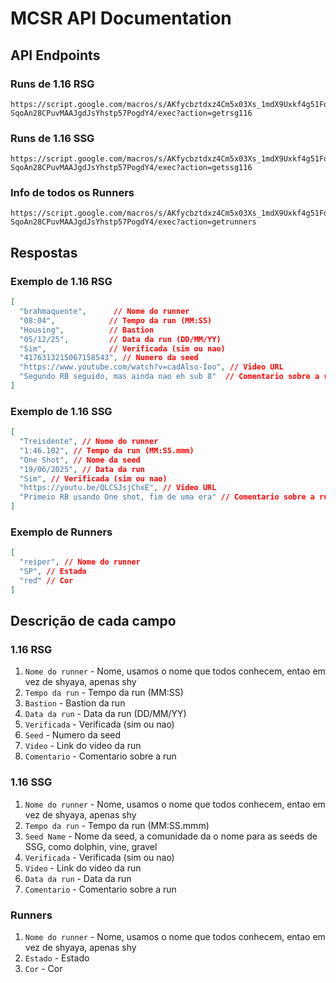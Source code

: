 # MCSR API Documentation

## API Endpoints

### Runs de 1.16 RSG
```
https://script.google.com/macros/s/AKfycbztdxz4Cm5x03Xs_1mdX9Uxkf4g51FqohS-SqoAn28CPuvMAAJgdJsYhstp57PogdY4/exec?action=getrsg116
```

### Runs de 1.16 SSG
```
https://script.google.com/macros/s/AKfycbztdxz4Cm5x03Xs_1mdX9Uxkf4g51FqohS-SqoAn28CPuvMAAJgdJsYhstp57PogdY4/exec?action=getssg116
```

### Info de todos os Runners
```
https://script.google.com/macros/s/AKfycbztdxz4Cm5x03Xs_1mdX9Uxkf4g51FqohS-SqoAn28CPuvMAAJgdJsYhstp57PogdY4/exec?action=getrunners
```

## Respostas

### Exemplo de 1.16 RSG
```json
[
  "brahmaquente",      // Nome do runner
  "08:04",            // Tempo da run (MM:SS)
  "Housing",          // Bastion
  "05/12/25",         // Data da run (DD/MM/YY)
  "Sim",              // Verificada (sim ou nao)
  "4176313215067158543", // Numero da seed
  "https://www.youtube.com/watch?v=cadAlso-Ioo", // Video URL
  "Segundo RB seguido, mas ainda nao eh sub 8"  // Comentario sobre a run
]
```

### Exemplo de 1.16 SSG
```json
[
  "Treisdente", // Nome do runner
  "1:46.102", // Tempo da run (MM:SS.mmm)
  "One Shot", // Nome da seed
  "19/06/2025", // Data da run
  "Sim", // Verificada (sim ou nao)
  "https://youtu.be/QLCSJsjChxE", // Video URL
  "Primeio RB usando One shot, fim de uma era" // Comentario sobre a run
]
```

### Exemplo de Runners
```json
[
  "reiper", // Nome do runner
  "SP", // Estado
  "red" // Cor
]
```

## Descrição de cada campo

### 1.16 RSG
1. `Nome do runner` - Nome, usamos o nome que todos conhecem, entao em vez de shyaya, apenas shy
2. `Tempo da run` - Tempo da run (MM:SS)
3. `Bastion` - Bastion da run
4. `Data da run` - Data da run (DD/MM/YY)
5. `Verificada` - Verificada (sim ou nao)
6. `Seed` - Numero da seed
7. `Video` - Link do video da run
8. `Comentario` - Comentario sobre a run

### 1.16 SSG
1. `Nome do runner` - Nome, usamos o nome que todos conhecem, entao em vez de shyaya, apenas shy
2. `Tempo da run` - Tempo da run (MM:SS.mmm)
3. `Seed Name` - Nome da seed, a comunidade da o nome para as seeds de SSG, como dolphin, vine, gravel
4. `Verificada` - Verificada (sim ou nao)
5. `Video` - Link do video da run
6. `Data da run` - Data da run
7. `Comentario` - Comentario sobre a run

### Runners
1. `Nome do runner` - Nome, usamos o nome que todos conhecem, entao em vez de shyaya, apenas shy
2. `Estado` - Estado
3. `Cor` - Cor

